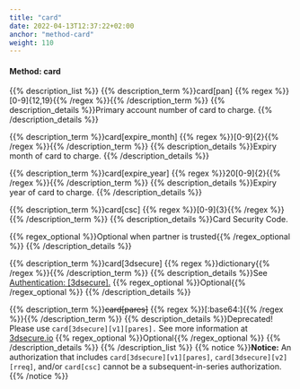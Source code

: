 ```yaml
---
title: "card"
date: 2022-04-13T12:37:22+02:00
anchor: "method-card"
weight: 110
---
```

#### Method: card
{{% description_list %}}
{{% description_term %}}card[pan] {{% regex %}}[0-9]{12,19}{{% /regex %}}{{% /description_term %}}
{{% description_details %}}Primary account number of card to charge.
{{% /description_details %}}

{{% description_term %}}card[expire_month] {{% regex %}}[0-9]{2}{{% /regex %}}{{% /description_term %}}
{{% description_details %}}Expiry month of card to charge.
{{% /description_details %}}

{{% description_term %}}card[expire_year] {{% regex %}}20[0-9]{2}{{% /regex %}}{{% /description_term %}}
{{% description_details %}}Expiry year of card to charge.
{{% /description_details %}}

{{% description_term %}}card[csc] {{% regex %}}[0-9]{3}{{% /regex %}}{{% /description_term %}}
{{% description_details %}}Card Security Code.

{{% regex_optional %}}Optional when partner is trusted{{% /regex_optional %}}
{{% /description_details %}}

{{% description_term %}}card[3dsecure] {{% regex %}}dictionary{{% /regex %}}{{% /description_term %}}
{{% description_details %}}See [ Authentication: [3dsecure].](#authentication-3dsecure)
{{% regex_optional %}}Optional{{% /regex_optional %}}
{{% /description_details %}}

{{% description_term %}}~~card[pares]~~ {{% regex %}}[\:base64\:]{{% /regex %}}{{% /description_term %}}
{{% description_details %}}Deprecated! Please use `card[3dsecure][v1][pares].` 
See more information at [3dsecure.io](https://wwww.3dsecure.io)
{{% regex_optional %}}Optional{{% /regex_optional %}}
{{% /description_details %}}
{{% /description_list %}}
{{% notice %}}**Notice:** An authorization that includes `card[3dsecure][v1][pares]`, `card[3dsecure][v2][rreq]`, and/or `card[csc]` cannot be a subsequent-in-series authorization.{{% /notice %}}
